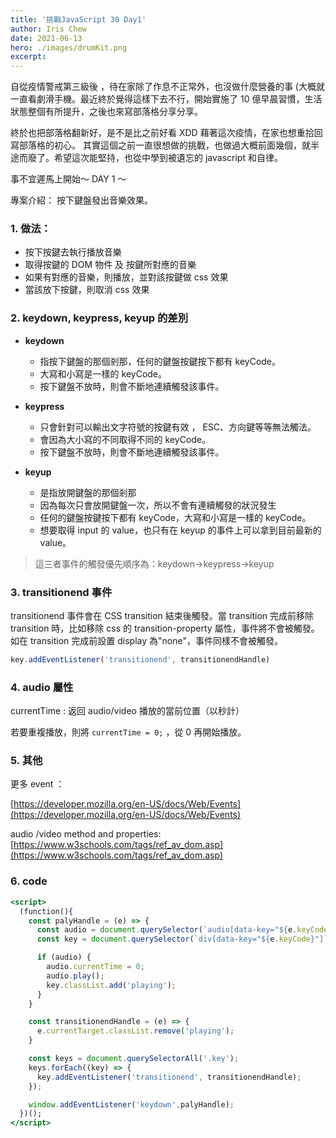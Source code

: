 ```yaml
---
title: '挑戰JavaScript 30 Day1'
author: Iris Chew
date: 2021-06-13
hero: ./images/drumKit.png
excerpt:
---
```


自從疫情警戒第三級後 ​，待在家除了作息不正常外，也沒做什麼營養的事 (大概就一直看劇滑手機。最近終於覺得這樣下去不行，開始實施了 10 億早晨習慣，生活狀態整個有所提升，之後也來寫部落格分享分享。

終於也把部落格翻新好，是不是比之前好看 XDD
藉著這次疫情，在家也想重拾回寫部落格的初心。
其實這個之前一直很想做的挑戰，也做過大概前面幾個，就半途而廢了。希望這次能堅持，也從中學到被遺忘的 javascript 和自律。

事不宜遲馬上開始～ DAY 1 ～

專案介紹： 按下鍵盤發出音樂效果。

### 1. 做法：

-   按下按鍵去執行播放音樂
-   取得按鍵的 DOM 物件 及 按鍵所對應的音樂
-   如果有對應的音樂，則播放，並對該按鍵做 css 效果
-   當該放下按鍵，則取消 css 效果

### 2. keydown, keypress, keyup 的差別

-   **keydown**

    -   指按下鍵盤的那個剎那，任何的鍵盤按鍵按下都有 keyCode。
    -   大寫和小寫是一樣的 keyCode。
    -   按下鍵盤不放時，則會不斷地連續觸發該事件。

-   **keypress**

    -   只會針對可以輸出文字符號的按鍵有效 ， ESC、方向鍵等等無法觸法。
    -   會因為大小寫的不同取得不同的 keyCode。
    -   按下鍵盤不放時，則會不斷地連續觸發該事件。

-   **keyup**
    -   是指放開鍵盤的那個剎那
    -   因為每次只會放開鍵盤一次，所以不會有連續觸發的狀況發生
    -   任何的鍵盤按鍵按下都有 keyCode，大寫和小寫是一樣的 keyCode。
    -   想要取得 input 的 value，也只有在 keyup 的事件上可以拿到目前最新的 value。

> 這三者事件的觸發優先順序為：keydown→keypress→keyup

### 3. transitionend 事件

transitionend 事件會在 CSS transition 結束後觸發。當 transition 完成前移除 transition 時，比如移除 css 的 transition-property 屬性，事件將不會被觸發。如在 transition 完成前設置 display 為"none"，事件同樣不會被觸發。

```jsx
key.addEventListener('transitionend', transitionendHandle)
```

### 4. audio 屬性

currentTime : 返回 audio/video 播放的當前位置（以秒計）

若要重複播放，則將 `currentTime = 0;` ，從 0 再開始播放。

### 5. 其他

更多 event ：

[https://developer.mozilla.org/en-US/docs/Web/Events](https://developer.mozilla.org/en-US/docs/Web/Events)

audio /video method and properties:
[https://www.w3schools.com/tags/ref_av_dom.asp](https://www.w3schools.com/tags/ref_av_dom.asp)

### 6. code

```jsx
<script>
  (function(){
    const palyHandle = (e) => {
      const audio = document.querySelector(`audio[data-key="${e.keyCode}"]`);
      const key = document.querySelector(`div[data-key="${e.keyCode}"]`);

      if (audio) {
        audio.currentTime = 0;
        audio.play();
        key.classList.add('playing');
      }
    }

    const transitionendHandle = (e) => {
      e.currentTarget.classList.remove('playing');
    }

    const keys = document.querySelectorAll('.key');
    keys.forEach((key) => {
      key.addEventListener('transitionend', transitionendHandle);
    });

    window.addEventListener('keydown',palyHandle);
  })();
</script>
```
